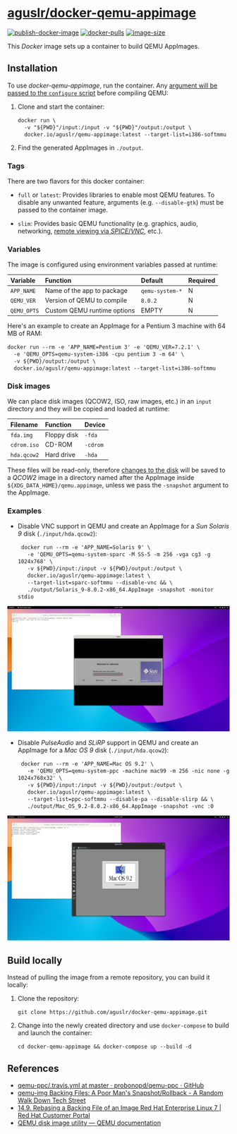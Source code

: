 [aguslr/docker-qemu-appimage][1]
================================

[![publish-docker-image](https://github.com/aguslr/docker-qemu-appimage/actions/workflows/docker-publish.yml/badge.svg)](https://github.com/aguslr/docker-qemu-appimage/actions/workflows/docker-publish.yml) [![docker-pulls](https://img.shields.io/docker/pulls/aguslr/qemu-appimage)](https://hub.docker.com/r/aguslr/qemu-appimage) [![image-size](https://img.shields.io/docker/image-size/aguslr/qemu-appimage/latest)](https://hub.docker.com/r/aguslr/qemu-appimage)


This *Docker* image sets up a container to build QEMU AppImages.


Installation
------------

To use *docker-qemu-appimage*, run the container. Any [argument will be passed
to the `configure` script][2] before compiling QEMU:

1. Clone and start the container:

       docker run \
         -v "${PWD}"/input:/input -v "${PWD}"/output:/output \
         docker.io/aguslr/qemu-appimage:latest --target-list=i386-softmmu

2. Find the generated AppImages in `./output`.


### Tags

There are two flavors for this docker container:

- `full` or `latest`: Provides libraries to enable most QEMU features. To
  disable any unwanted feature, arguments (e.g. `--disable-gtk`) must be passed
  to the container image.

- `slim`: Provides basic QEMU functionality (e.g. graphics, audio, networking,
  [remote viewing via *SPICE*/*VNC*][7], etc.).


### Variables

The image is configured using environment variables passed at runtime:

| Variable    | Function                    | Default         | Required |
| :---------- | :-------------------------- | :-------------- | -------- |
| `APP_NAME`  | Name of the app to package  | `qemu-system-*` | N        |
| `QEMU_VER`  | Version of QEMU to compile  | `8.0.2`         | N        |
| `QEMU_OPTS` | Custom QEMU runtime options | EMPTY           | N        |

Here's an example to create an AppImage for a Pentium 3 machine with 64 MB of
RAM:

    docker run --rm -e 'APP_NAME=Pentium 3' -e 'QEMU_VER=7.2.1' \
      -e 'QEMU_OPTS=qemu-system-i386 -cpu pentium 3 -m 64' \
      -v ${PWD}/output:/output \
      docker.io/aguslr/qemu-appimage:latest --target-list=i386-softmmu


### Disk images

We can place disk images (QCOW2, ISO, raw images, etc.) in an `input` directory
and they will be copied and loaded at runtime:

| Filename    | Function    | Device   |
| :---------- | :---------- | :------- |
| `fda.img`   | Floppy disk | `-fda`   |
| `cdrom.iso` | CD-ROM      | `-cdrom` |
| `hda.qcow2` | Hard drive  | `-hda`   |

These files will be read-only, therefore [changes to the disk][3] will be saved
to a *QCOW2* image in a directory named after the AppImage inside
`${XDG_DATA_HOME}/qemu.appimage`, unless we pass the `-snapshot` argument to the
AppImage.


### Examples

- Disable VNC support in QEMU and create an AppImage for a *Sun Solaris 9* disk
  (`./input/hda.qcow2`):

       docker run --rm -e 'APP_NAME=Solaris 9' \
         -e 'QEMU_OPTS=qemu-system-sparc -M SS-5 -m 256 -vga cg3 -g 1024x768' \
         -v ${PWD}/input:/input -v ${PWD}/output:/output \
         docker.io/aguslr/qemu-appimage:latest \
         --target-list=sparc-softmmu --disable-vnc && \
         ./output/Solaris_9-8.0.2-x86_64.AppImage -snapshot -monitor stdio

<picture>
  <source media="(prefers-color-scheme: light)" srcset="https://github.com/aguslr/docker-qemu-appimage/raw/main/screenshots/solaris9-light.png">
  <source media="(prefers-color-scheme: dark)"  srcset="https://github.com/aguslr/docker-qemu-appimage/raw/main/screenshots/solaris9-dark.png">
  <img title="Solaris 9" alt="solaris9" src="https://github.com/aguslr/docker-qemu-appimage/raw/main/screenshots/solaris9-light.png">
</picture>

- Disable *PulseAudio* and *SLiRP* support in QEMU and create an AppImage for a
  *Mac OS 9* disk (`./input/hda.qcow2`):

       docker run --rm -e 'APP_NAME=Mac OS 9.2' \
         -e 'QEMU_OPTS=qemu-system-ppc -machine mac99 -m 256 -nic none -g 1024x768x32' \
         -v ${PWD}/input:/input -v ${PWD}/output:/output \
         docker.io/aguslr/qemu-appimage:latest \
         --target-list=ppc-softmmu --disable-pa --disable-slirp && \
         ./output/Mac_OS_9.2-8.0.2-x86_64.AppImage -snapshot -vnc :0

<picture>
  <source media="(prefers-color-scheme: light)" srcset="https://github.com/aguslr/docker-qemu-appimage/raw/main/screenshots/macos9-light.png">
  <source media="(prefers-color-scheme: dark)"  srcset="https://github.com/aguslr/docker-qemu-appimage/raw/main/screenshots/macos9-dark.png">
  <img title="Mac OS 9.2" alt="macos9" src="https://github.com/aguslr/docker-qemu-appimage/raw/main/screenshots/macos9-light.png">
</picture>


Build locally
-------------

Instead of pulling the image from a remote repository, you can build it locally:

1. Clone the repository:

       git clone https://github.com/aguslr/docker-qemu-appimage.git

2. Change into the newly created directory and use `docker-compose` to build and
   launch the container:

       cd docker-qemu-appimage && docker-compose up --build -d


References
----------

- [qemu-ppc/.travis.yml at master · probonopd/qemu-ppc · GitHub][4]
- [qemu-img Backing Files: A Poor Man's Snapshot/Rollback - A Random Walk Down
  Tech Street][3]
- [14.9. Rebasing a Backing File of an Image Red Hat Enterprise Linux 7 | Red
  Hat Customer Portal][5]
- [QEMU disk image utility — QEMU documentation][6]


[1]: https://github.com/aguslr/docker-qemu-appimage
[2]: https://github.com/qemu/qemu/blob/45ae97993a75f975f1a01d25564724c7e10a543f/configure#L831
[3]: http://web.archive.org/web/http://dustymabe.com/2015/01/11/qemu-img-backing-files-a-poor-mans-snapshotrollback/
[4]: https://github.com/probonopd/qemu-ppc/blob/master/.travis.yml
[5]: https://access.redhat.com/documentation/en-us/red_hat_enterprise_linux/7/html/virtualization_deployment_and_administration_guide/sect-using_qemu_img-re_basing_a_backing_file_of_an_image
[6]: https://qemu.readthedocs.io/en/latest/tools/qemu-img.html
[7]: https://access.redhat.com/documentation/es-es/red_hat_enterprise_linux/7/html/virtualization_deployment_and_administration_guide/sect-graphic_user_interface_tools_for_guest_virtual_machine_management-remote_viewer
